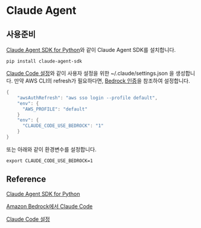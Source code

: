 # Claude Agent

## 사용준비 

[Claude Agent SDK for Python](https://github.com/anthropics/claude-agent-sdk-python)와 같이 Claude Agent SDK를 설치합니다.

```text
pip install claude-agent-sdk
```

[Claude Code 설정](https://docs.claude.com/ko/docs/claude-code/settings)와 같이 사용자 설정을 위한 ~/.claude/settings.json 을 생성합니다. 만약 AWS CLI의 refresh가 필요하다면, [Bedrock 인증](https://docs.claude.com/ko/api/agent-sdk/overview#%EC%9D%B8%EC%A6%9D)을 참조하여 설정합니다.

```java
{
    "awsAuthRefresh": "aws sso login --profile default",
    "env": {
      "AWS_PROFILE": "default"
    }
    "env": {
      "CLAUDE_CODE_USE_BEDROCK": "1"
    }
}
```


또는 아래와 같이 환경변수를 설정합니다.

```text
export CLAUDE_CODE_USE_BEDROCK=1
```




## Reference 

[Claude Agent SDK for Python](https://github.com/anthropics/claude-agent-sdk-python)

[Amazon Bedrock에서 Claude Code](https://docs.claude.com/ko/docs/claude-code/amazon-bedrock)

[Claude Code 설정](https://docs.claude.com/ko/docs/claude-code/settings)

